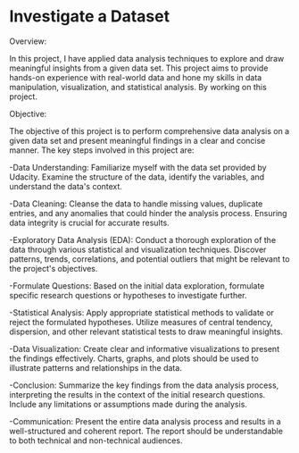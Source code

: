 # Investigate a Dataset
Overview:

In this project, I have applied data analysis techniques to explore and draw meaningful insights from a given data set. This project aims to provide hands-on experience with real-world data and hone my skills in data manipulation, visualization, and statistical analysis. By working on this project.

Objective:

The objective of this project is to perform comprehensive data analysis on a given data set and present meaningful findings in a clear and concise manner. The key steps involved in this project are:

-Data Understanding:
Familiarize myself with the data set provided by Udacity. Examine the structure of the data, identify the variables, and understand the data's context.

-Data Cleaning: 
Cleanse the data to handle missing values, duplicate entries, and any anomalies that could hinder the analysis process. Ensuring data integrity is crucial for accurate results.

-Exploratory Data Analysis (EDA):
Conduct a thorough exploration of the data through various statistical and visualization techniques. Discover patterns, trends, correlations, and potential outliers that might be relevant to the project's objectives.

-Formulate Questions:
Based on the initial data exploration, formulate specific research questions or hypotheses to investigate further.

-Statistical Analysis: 
Apply appropriate statistical methods to validate or reject the formulated hypotheses. Utilize measures of central tendency, dispersion, and other relevant statistical tests to draw meaningful insights.

-Data Visualization:
Create clear and informative visualizations to present the findings effectively. Charts, graphs, and plots should be used to illustrate patterns and relationships in the data.

-Conclusion:
Summarize the key findings from the data analysis process, interpreting the results in the context of the initial research questions. Include any limitations or assumptions made during the analysis.

-Communication:
Present the entire data analysis process and results in a well-structured and coherent report. The report should be understandable to both technical and non-technical audiences.
